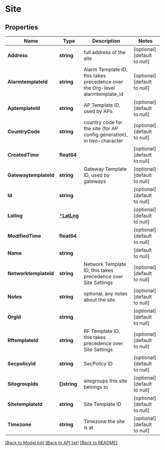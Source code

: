 # Site

## Properties
Name | Type | Description | Notes
------------ | ------------- | ------------- | -------------
**Address** | **string** | full address of the site | [optional] [default to null]
**AlarmtemplateId** | **string** | Alarm Template ID, this takes precedence over the Org-level alarmtemplate_id | [optional] [default to null]
**AptemplateId** | **string** | AP Template ID, used by APs | [optional] [default to null]
**CountryCode** | **string** | country code for the site (for AP config generation), in two-character | [optional] [default to null]
**CreatedTime** | **float64** |  | [optional] [default to null]
**GatewaytemplateId** | **string** | Gateway Template ID, used by gateways | [optional] [default to null]
**Id** | **string** |  | [optional] [default to null]
**Latlng** | [***LatLng**](lat_lng.md) |  | [optional] [default to null]
**ModifiedTime** | **float64** |  | [optional] [default to null]
**Name** | **string** |  | [default to null]
**NetworktemplateId** | **string** | Network Template ID, this takes precedence over Site Settings | [optional] [default to null]
**Notes** | **string** | optional, any notes about the site | [optional] [default to null]
**OrgId** | **string** |  | [optional] [default to null]
**RftemplateId** | **string** | RF Template ID, this takes precedence over Site Settings | [optional] [default to null]
**SecpolicyId** | **string** | SecPolicy ID | [optional] [default to null]
**SitegroupIds** | **[]string** | sitegroups this site belongs to | [optional] [default to null]
**SitetemplateId** | **string** | Site Template ID | [optional] [default to null]
**Timezone** | **string** | Timezone the site is at | [optional] [default to null]

[[Back to Model list]](../README.md#documentation-for-models) [[Back to API list]](../README.md#documentation-for-api-endpoints) [[Back to README]](../README.md)

